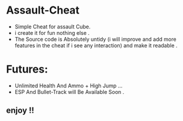 # Assault-Cheat

* Simple Cheat for assault Cube.
* i create it for fun nothing else .
* The Source code is Absolutely untidy (i will improve and  add more features in the cheat if i see any interaction) and make it readable .

# Futures:
* Unlimited Health  And  Ammo + High Jump ...
* ESP And Bullet-Track will Be Available Soon  .

##  enjoy !!

